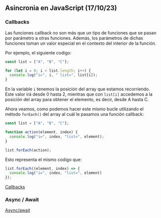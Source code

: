 ## Asincronia en JavaScript (17/10/23)

### Callbacks

Las funciones callback no son más que un tipo de funciones que se pasan por parámetro a otras funciones. Además, los parámetros de dichas funciones toman un valor especial en el contexto del interior de la función.

Por ejemplo, el siguiente codigo:

```js
const list = ["A", "B", "C"];

for (let i = 0; i < list.length; i++) {
  console.log("i=", i, " list=", list[i]);
}
```

En la variable `i` tenemos la posición del array que estamos recorriendo. Este valor irá desde 0 hasta 2, mientras que con `list[i]` accedemos a la posición del array para obtener el elemento, es decir, desde A hasta C.

Ahora veamos, como podemos hacer este mismo bucle utilizando el método `forEach()` del array al cuál le pasamos una función callback:

```js
const list = ["A", "B", "C"];

function action(element, index) {
  console.log("i=", index, "list=", element);
}

list.forEach(action);
```

Esto representa el mismo codigo que:

```js
list.forEach((element, index) => {
  console.log("i=", index, "list=", element)
});
```

[Callbacks](https://lenguajejs.com/javascript/asincronia/callbacks/)

### Async / Await
[Async/await](https://lenguajejs.com/javascript/asincronia/async-await/)